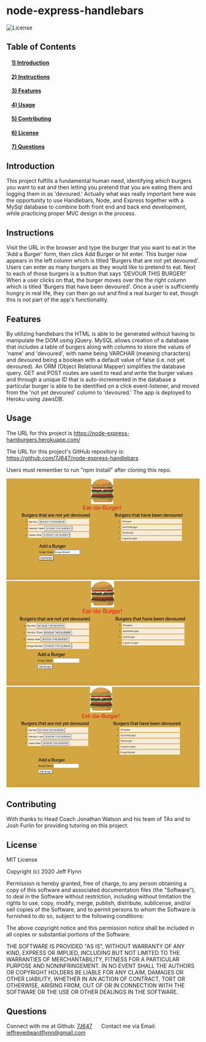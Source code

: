 # node-express-handlebars

![License](https://img.shields.io/badge/license-MIT-green)
## Table of Contents
#### &nbsp;&nbsp;&nbsp;&nbsp;[1)&nbsp;Introduction](#introduction)
#### &nbsp;&nbsp;&nbsp;&nbsp;[2)&nbsp;Instructions](#instructions)
#### &nbsp;&nbsp;&nbsp;&nbsp;[3)&nbsp;Features](#features)
#### &nbsp;&nbsp;&nbsp;&nbsp;[4)&nbsp;Usage](#usage)
#### &nbsp;&nbsp;&nbsp;&nbsp;[5)&nbsp;Contributing](#contributing)
#### &nbsp;&nbsp;&nbsp;&nbsp;[6)&nbsp;License](#license)
#### &nbsp;&nbsp;&nbsp;&nbsp;[7)&nbsp;Questions](#questions)   


## Introduction 

This project fulfills a fundamental human need, identifying which burgers you want to eat and then letting you pretend that you are eating them and logging them in as 'devoured.'  Actually what was really important here was the opportunity to use Handlebars, Node, and Express together with a MySql database to combine both front end and back end development, while practicing proper MVC design in the process.


## Instructions

Visit the URL in the browser and type the burger that you want to eat in the 'Add a Burger' form, then click Add Burger or hit enter.  This burger now appears in the left column which is titled 'Burgers that are not yet devoured'.  Users can enter as many burgers as they would like to pretend to eat.  Next to each of those burgers is a button that says 'DEVOUR THIS BURGER!'  When a user clicks on that, the burger moves over the the right column which is titled 'Burgers that have been devoured'.  Once a user is sufficiently hungry in real life, they can then go out and find a real burger to eat, though this is not part of the app's functionality.  

## Features

By utilizing handlebars the HTML is able to be generated without having to manipulate the DOM using jQuery.  MySQL allows creation of a database that includes a table of burgers along with columns to store the values of 'name' and 'devoured', with name being VARCHAR (meaning characters) and devoured being a boolean with a default value of false (i.e. not yet devoured).  An ORM (Object Relational Mapper) simplifies the database query.  GET and POST routes are used to read and write the burger values and through a unique ID that is auto-incremented in the database a particular burger is able to be identified on a click event-listener, and moved from the 'not yet devoured' column to 'devoured.'  The app is deployed to Heroku using JawsDB.


## Usage

The URL for this project is https://node-express-hamburgers.herokuapp.com/

The URL for this project's GitHub repository is: https://github.com/7J647/node-express-handlebars

Users must remember to run "npm install" after cloning this repo.


<img src ="./image1.png" alt= "Eat-da-Burger step 1">
<img src ="./image2.png" alt= "Eat-da-Burger step 2">
<img src ="./image3.png" alt= "Eat-da-Burger step 3">

## Contributing


With thanks to Head Coach Jonathan Watson and his team of TAs and to Josh Furlin for 
providing tutoring on this project. 

## License

MIT License

Copyright (c) 2020 Jeff Flynn

Permission is hereby granted, free of charge, to any person obtaining a copy
of this software and associated documentation files (the "Software"), to deal
in the Software without restriction, including without limitation the rights
to use, copy, modify, merge, publish, distribute, sublicense, and/or sell
copies of the Software, and to permit persons to whom the Software is
furnished to do so, subject to the following conditions:

The above copyright notice and this permission notice shall be included in all
copies or substantial portions of the Software.

THE SOFTWARE IS PROVIDED "AS IS", WITHOUT WARRANTY OF ANY KIND, EXPRESS OR
IMPLIED, INCLUDING BUT NOT LIMITED TO THE WARRANTIES OF MERCHANTABILITY,
FITNESS FOR A PARTICULAR PURPOSE AND NONINFRINGEMENT. IN NO EVENT SHALL THE
AUTHORS OR COPYRIGHT HOLDERS BE LIABLE FOR ANY CLAIM, DAMAGES OR OTHER
LIABILITY, WHETHER IN AN ACTION OF CONTRACT, TORT OR OTHERWISE, ARISING FROM,
OUT OF OR IN CONNECTION WITH THE SOFTWARE OR THE USE OR OTHER DEALINGS IN THE
SOFTWARE.

## Questions

Connect with me at Github: <a href="https://github.com/7J647">7J647</a> &nbsp;&nbsp;&nbsp;&nbsp;
Contact me via Email: [jeffreyedwardflynn@gmail.com](mailto:jeffreyedwardflynn@gmail.com)
